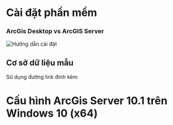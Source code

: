 # Cài đặt phần mềm
### ArcGis Desktop vs ArcGIS Server
![Hướng dẫn cài đặt](https://encrypted-tbn0.gstatic.com/images?q=tbn%3AANd9GcShOmd4fpVJDM4E2Sgda22SB7HptfH3DjEa32XECFmusq2rmbo_&usqp=CAU)
## Cơ sở dữ liệu mẫu
Sử dụng đường link đính kèm
# Cấu hình ArcGis Server 10.1 trên Windows 10 (x64)
